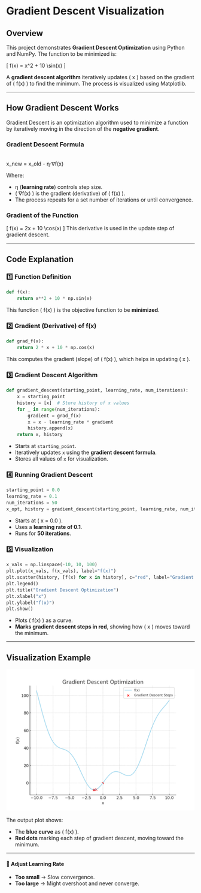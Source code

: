 # Gradient Descent Visualization

##  Overview
This project demonstrates **Gradient Descent Optimization** using Python and NumPy. The function to be minimized is:

\[
f(x) = x^2 + 10 \sin(x)
\]

A **gradient descent algorithm** iteratively updates \( x \) based on the gradient of \( f(x) \) to find the minimum. The process is visualized using Matplotlib.

---

##  How Gradient Descent Works
Gradient Descent is an optimization algorithm used to minimize a function by iteratively moving in the direction of the **negative gradient**.

### **Gradient Descent Formula**
\
x_new = x_old - η⋅∇f(x)

Where:
- η (**learning rate**) controls step size.
- \( 
∇f(x) \) is the gradient (derivative) of \( f(x) \).
- The process repeats for a set number of iterations or until convergence.

### **Gradient of the Function**
\[
 f(x) = 2x + 10 \cos(x)
\]
This derivative is used in the update step of gradient descent.

---

##  Code Explanation

### **1️⃣ Function Definition**
```python
def f(x):
    return x**2 + 10 * np.sin(x)
```
This function \( f(x) \) is the objective function to be **minimized**.

### **2️⃣ Gradient (Derivative) of f(x)**
```python
def grad_f(x):
    return 2 * x + 10 * np.cos(x)
```
This computes the gradient (slope) of \( f(x) \), which helps in updating \( x \).

### **3️⃣ Gradient Descent Algorithm**
```python
def gradient_descent(starting_point, learning_rate, num_iterations):
    x = starting_point
    history = [x]  # Store history of x values
    for _ in range(num_iterations):
        gradient = grad_f(x)
        x = x - learning_rate * gradient
        history.append(x)
    return x, history
```
- Starts at `starting_point`.
- Iteratively updates `x` using the **gradient descent formula**.
- Stores all values of `x` for visualization.

### **4️⃣ Running Gradient Descent**
```python
starting_point = 0.0
learning_rate = 0.1
num_iterations = 50
x_opt, history = gradient_descent(starting_point, learning_rate, num_iterations)
```
- Starts at \( x = 0.0 \).
- Uses a **learning rate of 0.1**.
- Runs for **50 iterations**.

### **5️⃣ Visualization**
```python
x_vals = np.linspace(-10, 10, 100)
plt.plot(x_vals, f(x_vals), label="f(x)")
plt.scatter(history, [f(x) for x in history], c="red", label="Gradient Descent Steps")
plt.legend()
plt.title("Gradient Descent Optimization")
plt.xlabel("x")
plt.ylabel("f(x)")
plt.show()
```
- Plots \( f(x) \) as a curve.
- **Marks gradient descent steps in red**, showing how \( x \) moves toward the minimum.

---

##  Visualization Example
![Gradient Descent Visualization](gradient_descent_visualization.png)

The output plot shows:
- The **blue curve** as \( f(x) \).
- **Red dots** marking each step of gradient descent, moving toward the minimum.

---



#### **🔹 Adjust Learning Rate**
- **Too small** → Slow convergence.
- **Too large** → Might overshoot and never converge.

